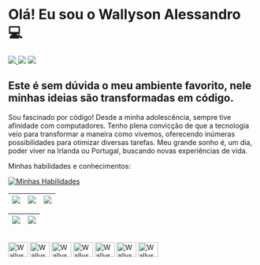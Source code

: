 <h1> Olá! Eu sou o Wallyson Alessandro 💻</h1>

<div> 
     <a href = "mailto:wallyson.a3@gmail.com"><img src="https://img.shields.io/badge/Gmail-D14836?style=for-the-badge&logo=gmail&logoColor=white" target="_blank"</a>
     <a href="https://www.linkedin.com/in/wallyson-nabarro" target="_blank"><img src="https://img.shields.io/badge/-LinkedIn-%230077B5?style=for-the-badge&logo=linkedin&logoColor=white" target="_blank"></a>
     <a href="https://wa.me/+5561974009080" target="_blank"><img src="https://img.shields.io/badge/WhatsApp-25D366?style=for-the-badge&logo=whatsapp&logoColor=white" target="_blank"></a>
 </div>

<h2 align="left">
Este é sem dúvida o meu ambiente favorito, nele minhas ideias são transformadas em código.
</h2>

<p>Sou fascinado por código! Desde a minha adolescência, sempre tive afinidade com computadores. Tenho plena convicção de que a tecnologia veio para transformar a maneira como vivemos, oferecendo inúmeras possibilidades para otimizar diversas tarefas. Meu grande sonho é, um dia, poder viver na Irlanda ou Portugal, buscando novas experiências de vida.</p>

<p>Minhas habilidades e conhecimentos:</p>

<div align="left">

[![Minhas Habilidades](https://skillicons.dev/icons?i=cs,html,css,js,docker,dotnet,git,gitlab,kubernetes,mysql,rabbitmq,visualstudio
)](https://skillicons.dev)

</div>
  
  | ![](http://github-profile-summary-cards.vercel.app/api/cards/stats?username=wallysonnabarro&theme=nord_dark) | ![](http://github-profile-summary-cards.vercel.app/api/cards/repos-per-language?username=wallysonnabarro&hide=Html&theme=nord_dark) | ![](http://github-profile-summary-cards.vercel.app/api/cards/most-commit-language?username=wallysonnabarro&theme=nord_dark) |
| :-: | :-: | :-: |

| ![](http://github-profile-summary-cards.vercel.app/api/cards/profile-details?username=wallysonnabarro&theme=nord_dark) | ![](https://github-readme-streak-stats.herokuapp.com/?user=wallysonnabarro&hide_border=true&date_format=M%20j%5B%2C%20Y%5D&background=2D3742&stroke=2D3742&ring=6bbbca&fire=6bbbca&currStreakNum=fff&sideNums=6bbbca&currStreakLabel=6bbbca&sideLabels=fff&dates=fff) |
| :-: | :-: |

</div>
<div style="display: inline_block"><br>
  <img align="center" alt="Wallyson-Android" height="30" width="40" src="https://cdn.jsdelivr.net/gh/devicons/devicon/icons/android/android-original.svg">
  <img align="center" alt="Wallyson-Kotlin" height="30" width="40" src="https://cdn.jsdelivr.net/gh/devicons/devicon/icons/kotlin/kotlin-original.svg">
  <img align="center" alt="Wallyson-Cs" height="30" width="40" src="https://cdn.jsdelivr.net/gh/devicons/devicon/icons/csharp/csharp-original.svg" >
  <img align="center" alt="Wallyson-Java" height="30" width="40" src="https://cdn.jsdelivr.net/gh/devicons/devicon/icons/java/java-original.svg" >
  <img align="center" alt="Wallyson-MySql" height="30" width="40" src="https://cdn.jsdelivr.net/gh/devicons/devicon/icons/mysql/mysql-original.svg">
  <img align="center" alt="Wallyson-Pandas" height="30" width="40" src="https://cdn.jsdelivr.net/gh/devicons/devicon/icons/pandas/pandas-original.svg">
  <img align="center" alt="Wallyson-Spring" height="30" width="40" src="https://cdn.jsdelivr.net/gh/devicons/devicon/icons/spring/spring-original.svg">  
</div>
